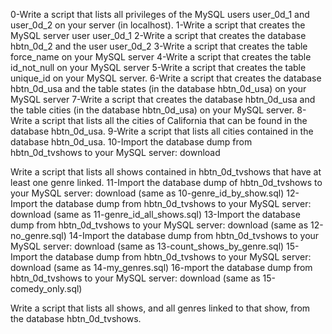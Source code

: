 0-Write a script that lists all privileges of the MySQL users user_0d_1 and user_0d_2 on your server (in localhost).
1-Write a script that creates the MySQL server user user_0d_1
2-Write a script that creates the database hbtn_0d_2 and the user user_0d_2
3-Write a script that creates the table force_name on your MySQL server
4-Write a script that creates the table id_not_null on your MySQL server
5-Write a script that creates the table unique_id on your MySQL server.
6-Write a script that creates the database hbtn_0d_usa and the table states (in the database hbtn_0d_usa) on your MySQL server
7-Write a script that creates the database hbtn_0d_usa and the table cities (in the database hbtn_0d_usa) on your MySQL server.
8-Write a script that lists all the cities of California that can be found in the database hbtn_0d_usa.
9-Write a script that lists all cities contained in the database hbtn_0d_usa.
10-Import the database dump from hbtn_0d_tvshows to your MySQL server: download

Write a script that lists all shows contained in hbtn_0d_tvshows that have at least one genre linked.
11-Import the database dump of hbtn_0d_tvshows to your MySQL server: download (same as 10-genre_id_by_show.sql)
12-Import the database dump from hbtn_0d_tvshows to your MySQL server: download (same as 11-genre_id_all_shows.sql)
13-Import the database dump from hbtn_0d_tvshows to your MySQL server: download (same as 12-no_genre.sql)
14-Import the database dump from hbtn_0d_tvshows to your MySQL server: download (same as 13-count_shows_by_genre.sql)
15-Import the database dump from hbtn_0d_tvshows to your MySQL server: download (same as 14-my_genres.sql)
16-mport the database dump from hbtn_0d_tvshows to your MySQL server: download (same as 15-comedy_only.sql)

Write a script that lists all shows, and all genres linked to that show, from the database hbtn_0d_tvshows.

